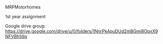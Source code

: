 MRPMotorhomes

1st year assignment

Google drive group: https://drive.google.com/drive/u/0/folders/1NnrPk4puDUd2mBGmi8OpxX9NFVBh1dip
